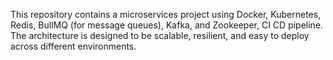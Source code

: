 This repository contains a microservices project using Docker, Kubernetes, Redis, BullMQ (for message queues), Kafka, and Zookeeper, CI CD pipeline. The architecture is designed to be scalable, resilient, and easy to deploy across different environments.
